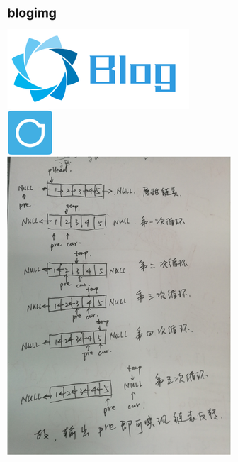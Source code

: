 # blogimg
![image](https://github.com/ht123456a/blogimg/blob/master/images/1559742268493.png)
![image](https://github.com/ht123456a/blogimg/blob/master/images/20190604215424425.png)
![image](https://github.com/ht123456a/blogimg/blob/master/images/5163450_1528972004819_029ED62948804269BF130BF130F3EC88.jpg)
